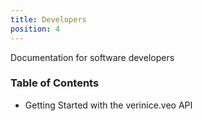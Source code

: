 ```yaml
---
title: Developers
position: 4
---
```


Documentation for software developers

### Table of Contents

* <DocLink to="/Developers/1_Getting-Started">Getting Started with the verinice.veo API</DocLink>